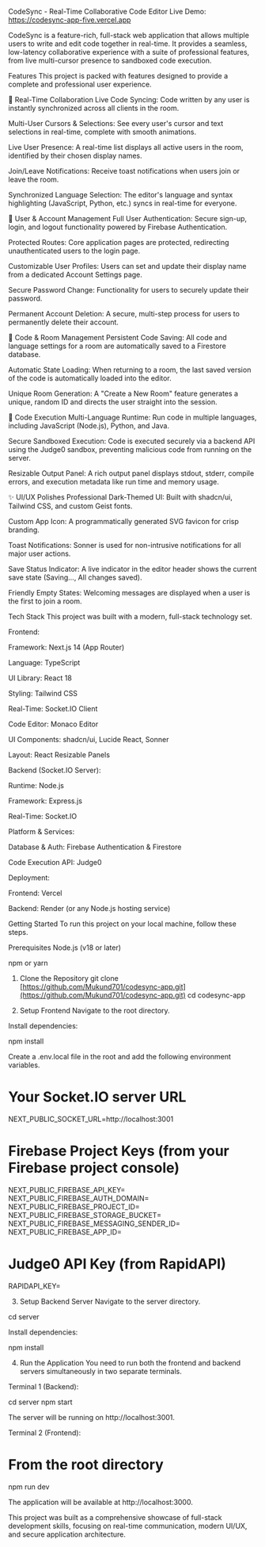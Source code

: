 CodeSync - Real-Time Collaborative Code Editor
Live Demo: https://codesync-app-five.vercel.app

CodeSync is a feature-rich, full-stack web application that allows multiple users to write and edit code together in real-time. It provides a seamless, low-latency collaborative experience with a suite of professional features, from live multi-cursor presence to sandboxed code execution.

Features
This project is packed with features designed to provide a complete and professional user experience.

👥 Real-Time Collaboration
Live Code Syncing: Code written by any user is instantly synchronized across all clients in the room.

Multi-User Cursors & Selections: See every user's cursor and text selections in real-time, complete with smooth animations.

Live User Presence: A real-time list displays all active users in the room, identified by their chosen display names.

Join/Leave Notifications: Receive toast notifications when users join or leave the room.

Synchronized Language Selection: The editor's language and syntax highlighting (JavaScript, Python, etc.) syncs in real-time for everyone.

🔐 User & Account Management
Full User Authentication: Secure sign-up, login, and logout functionality powered by Firebase Authentication.

Protected Routes: Core application pages are protected, redirecting unauthenticated users to the login page.

Customizable User Profiles: Users can set and update their display name from a dedicated Account Settings page.

Secure Password Change: Functionality for users to securely update their password.

Permanent Account Deletion: A secure, multi-step process for users to permanently delete their account.

💾 Code & Room Management
Persistent Code Saving: All code and language settings for a room are automatically saved to a Firestore database.

Automatic State Loading: When returning to a room, the last saved version of the code is automatically loaded into the editor.

Unique Room Generation: A "Create a New Room" feature generates a unique, random ID and directs the user straight into the session.

🚀 Code Execution
Multi-Language Runtime: Run code in multiple languages, including JavaScript (Node.js), Python, and Java.

Secure Sandboxed Execution: Code is executed securely via a backend API using the Judge0 sandbox, preventing malicious code from running on the server.

Resizable Output Panel: A rich output panel displays stdout, stderr, compile errors, and execution metadata like run time and memory usage.

✨ UI/UX Polishes
Professional Dark-Themed UI: Built with shadcn/ui, Tailwind CSS, and custom Geist fonts.

Custom App Icon: A programmatically generated SVG favicon for crisp branding.

Toast Notifications: Sonner is used for non-intrusive notifications for all major user actions.

Save Status Indicator: A live indicator in the editor header shows the current save state (Saving..., All changes saved).

Friendly Empty States: Welcoming messages are displayed when a user is the first to join a room.

Tech Stack
This project was built with a modern, full-stack technology set.

Frontend:

Framework: Next.js 14 (App Router)

Language: TypeScript

UI Library: React 18

Styling: Tailwind CSS

Real-Time: Socket.IO Client

Code Editor: Monaco Editor

UI Components: shadcn/ui, Lucide React, Sonner

Layout: React Resizable Panels

Backend (Socket.IO Server):

Runtime: Node.js

Framework: Express.js

Real-Time: Socket.IO

Platform & Services:

Database & Auth: Firebase Authentication & Firestore

Code Execution API: Judge0

Deployment:

Frontend: Vercel

Backend: Render (or any Node.js hosting service)

Getting Started
To run this project on your local machine, follow these steps.

Prerequisites
Node.js (v18 or later)

npm or yarn

1. Clone the Repository
git clone [https://github.com/Mukund701/codesync-app.git](https://github.com/Mukund701/codesync-app.git)
cd codesync-app

2. Setup Frontend
Navigate to the root directory.

Install dependencies:

npm install

Create a .env.local file in the root and add the following environment variables.

# Your Socket.IO server URL
NEXT_PUBLIC_SOCKET_URL=http://localhost:3001

# Firebase Project Keys (from your Firebase project console)
NEXT_PUBLIC_FIREBASE_API_KEY=
NEXT_PUBLIC_FIREBASE_AUTH_DOMAIN=
NEXT_PUBLIC_FIREBASE_PROJECT_ID=
NEXT_PUBLIC_FIREBASE_STORAGE_BUCKET=
NEXT_PUBLIC_FIREBASE_MESSAGING_SENDER_ID=
NEXT_PUBLIC_FIREBASE_APP_ID=

# Judge0 API Key (from RapidAPI)
RAPIDAPI_KEY=

3. Setup Backend Server
Navigate to the server directory.

cd server

Install dependencies:

npm install

4. Run the Application
You need to run both the frontend and backend servers simultaneously in two separate terminals.

Terminal 1 (Backend):

cd server
npm start

The server will be running on http://localhost:3001.

Terminal 2 (Frontend):

# From the root directory
npm run dev

The application will be available at http://localhost:3000.

This project was built as a comprehensive showcase of full-stack development skills, focusing on real-time communication, modern UI/UX, and secure application architecture.
